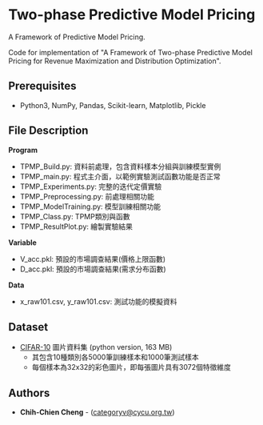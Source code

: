 Two-phase Predictive Model Pricing
=====================================
A Framework of Predictive Model Pricing.

Code for implementation of "A Framework of Two-phase Predictive Model Pricing for Revenue Maximization and Distribution Optimization".

## Prerequisites
- Python3, NumPy, Pandas, Scikit-learn, Matplotlib, Pickle

## File Description

**Program**
- TPMP_Build.py: 資料前處理，包含資料樣本分組與訓練模型實例
- TPMP_main.py: 程式主介面，以範例實驗測試函數功能是否正常
- TPMP_Experiments.py: 完整的迭代定價實驗
- TPMP_Preprocessing.py: 前處理相關功能
- TPMP_ModelTraining.py: 模型訓練相關功能
- TPMP_Class.py: TPMP類別與函數
- TPMP_ResultPlot.py: 繪製實驗結果

**Variable**
- V_acc.pkl: 預設的市場調查結果(價格上限函數)
- D_acc.pkl: 預設的市場調查結果(需求分布函數)

**Data**
- x_raw101.csv, y_raw101.csv: 測試功能的模擬資料

## Dataset
- [CIFAR-10](https://www.cs.toronto.edu/~kriz/cifar.html) 圖片資料集 (python version, 163 MB)
  - 其包含10種類別各5000筆訓練樣本和1000筆測試樣本
  - 每個樣本為32x32的彩色圖片，即每張圖片具有3072個特徵維度

## Authors
* **Chih-Chien Cheng** - (categoryv@cycu.org.tw)
